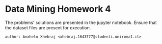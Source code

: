 # Data Mining Homework 4

The problems' solutions are presented in the jupyter notebook. Ensure that the
dataset files are present for execution.

```
author: Anxhelo Xhebraj <xhebraj.1643777@studenti.uniroma1.it>
```
